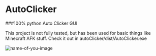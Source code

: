 # AutoClicker
###100% python Auto Clicker GUI

This project is not fully tested, but has been used for basic things like Minecraft AFK stuff.
Check it out in autoClicker/dist/AutoClicker.exe

![name-of-you-image](https://your-copied-image-address)
